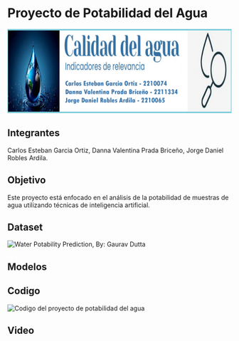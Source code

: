 # Proyecto de Potabilidad del Agua

![Banner del proyecto Potabilidad del agua](Potabilidad_del_agua_IA1_20241/Banner_IA1.jpg)

## Integrantes

Carlos Esteban Garcia Ortiz,
Danna Valentina Prada Briceño,
Jorge Daniel Robles Ardila.

## Objetivo

Este proyecto está enfocado en el análisis de la potabilidad de muestras de agua utilizando técnicas de inteligencia artificial.

## Dataset

![Water Potability Prediction, By: Gaurav Dutta](https://www.kaggle.com/datasets/gauravduttakiit/water-potability-prediction/data)

## Modelos



## Codigo

![Codigo del proyecto de potabilidad del agua](Potabilidad_del_agua_IA1_20241/Proyecto_IA_20241.ipynb)

## Video

